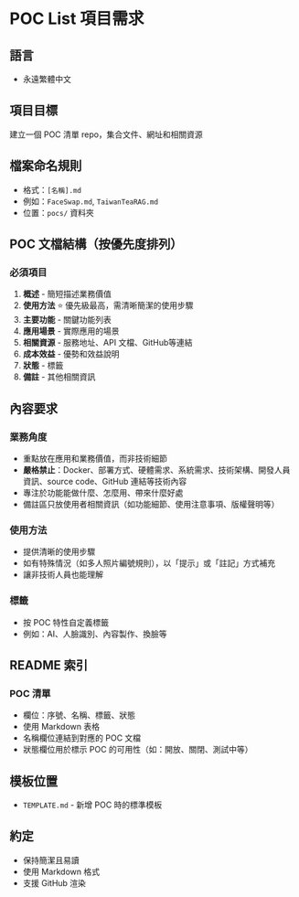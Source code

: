 # POC List 項目需求

## 語言
- 永遠繁體中文

## 項目目標
建立一個 POC 清單 repo，集合文件、網址和相關資源

## 檔案命名規則
- 格式：`[名稱].md`
- 例如：`FaceSwap.md`, `TaiwanTeaRAG.md`
- 位置：`pocs/` 資料夾

## POC 文檔結構（按優先度排列）

### 必須項目
1. **概述** - 簡短描述業務價值
2. **使用方法** ⭐ 優先級最高，需清晰簡潔的使用步驟
3. **主要功能** - 關鍵功能列表
4. **應用場景** - 實際應用的場景
5. **相關資源** - 服務地址、API 文檔、GitHub等連結
6. **成本效益** - 優勢和效益說明
7. **狀態** - 標籤
8. **備註** - 其他相關資訊

## 內容要求

### 業務角度
- 重點放在應用和業務價值，而非技術細節
- **嚴格禁止**：Docker、部署方式、硬體需求、系統需求、技術架構、開發人員資訊、source code、GitHub 連結等技術內容
- 專注於功能能做什麼、怎麼用、帶來什麼好處
- 備註區只放使用者相關資訊（如功能細節、使用注意事項、版權聲明等）

### 使用方法
- 提供清晰的使用步驟
- 如有特殊情況（如多人照片編號規則），以「提示」或「註記」方式補充
- 讓非技術人員也能理解

### 標籤
- 按 POC 特性自定義標籤
- 例如：AI、人臉識別、內容製作、換臉等

## README 索引

### POC 清單

- 欄位：序號、名稱、標籤、狀態
- 使用 Markdown 表格
- 名稱欄位連結到對應的 POC 文檔
- 狀態欄位用於標示 POC 的可用性（如：開放、關閉、測試中等）

## 模板位置
- `TEMPLATE.md` - 新增 POC 時的標準模板

## 約定
- 保持簡潔且易讀
- 使用 Markdown 格式
- 支援 GitHub 渲染
